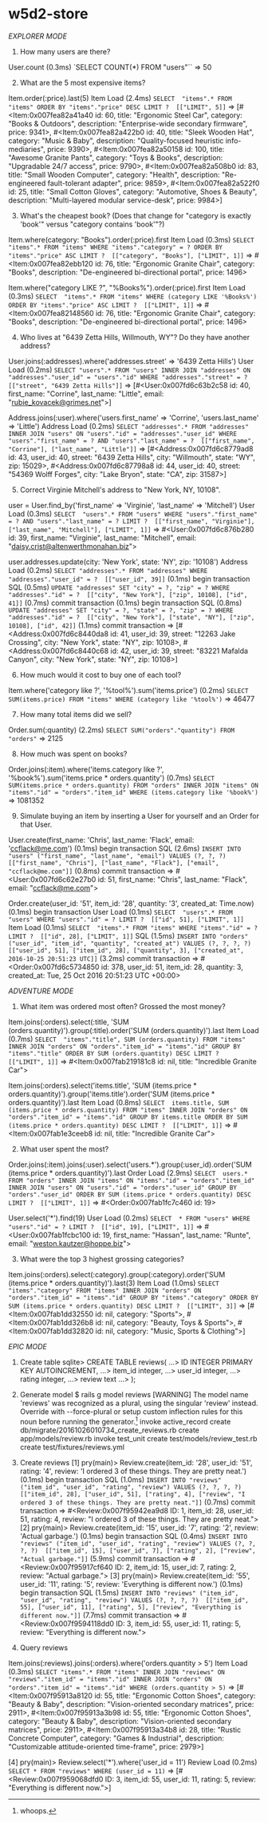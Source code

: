 # w5d2-store

*EXPLORER MODE*

1. How many users are there?

  User.count
    (0.3ms)  `SELECT COUNT(*) FROM "users"``
  => 50

2. What are the 5 most expensive items?

  Item.order(:price).last(5)
    Item Load (2.4ms)  `SELECT  "items".* FROM "items" ORDER BY "items"."price" DESC LIMIT ?  [["LIMIT", 5]]`
  => [#<Item:0x007fea82a41a40 id: 60, title: "Ergonomic Steel Car", category: "Books & Outdoors", description: "Enterprise-wide secondary firmware", price: 9341>,
   #<Item:0x007fea82a422b0 id: 40, title: "Sleek Wooden Hat", category: "Music & Baby", description: "Quality-focused heuristic info-mediaries", price: 9390>,
   #<Item:0x007fea82a50158 id: 100, title: "Awesome Granite Pants", category: "Toys & Books", description: "Upgradable 24/7 access", price: 9790>,
   #<Item:0x007fea82a508b0 id: 83, title: "Small Wooden Computer", category: "Health", description: "Re-engineered fault-tolerant adapter", price: 9859>,
   #<Item:0x007fea82a522f0 id: 25, title: "Small Cotton Gloves", category: "Automotive, Shoes & Beauty", description: "Multi-layered modular service-desk", price: 9984>]

3. What's the cheapest book? (Does that change for "category is exactly 'book'" versus "category contains 'book'"?)

  Item.where(category: "Books").order(:price).first
    Item Load (0.3ms)  `SELECT  "items".* FROM "items" WHERE "items"."category" = ? ORDER BY "items"."price" ASC LIMIT ?  [["category", "Books"], ["LIMIT", 1]]`
  => #<Item:0x007fea82ebb120 id: 76, title: "Ergonomic Granite Chair", category: "Books", description: "De-engineered bi-directional portal", price: 1496>

  Item.where("category LIKE ?", "%Books%").order(:price).first
    Item Load (0.3ms)  `SELECT  "items".* FROM "items" WHERE (category LIKE '%Books%') ORDER BY "items"."price" ASC LIMIT ?  [["LIMIT", 1]]`
  => #<Item:0x007fea82148560 id: 76, title: "Ergonomic Granite Chair", category: "Books", description: "De-engineered bi-directional portal", price: 1496>

4. Who lives at "6439 Zetta Hills, Willmouth, WY"? Do they have another address?

  User.joins(:addresses).where('addresses.street' => '6439 Zetta Hills')
    User Load (0.2ms) `SELECT "users".* FROM "users" INNER JOIN "addresses" ON "addresses"."user_id" = "users"."id" WHERE "addresses"."street" = ?  [["street", "6439 Zetta Hills"]]`
  => [#<User:0x007fd6c63b2c58 id: 40, first_name: "Corrine", last_name: "Little", email: "rubie_kovacek@grimes.net">]

  Address.joins(:user).where('users.first_name' => 'Corrine', 'users.last_name' => 'Little')
   Address Load (0.2ms)  `SELECT "addresses".* FROM "addresses" INNER JOIN "users" ON "users"."id" = "addresses"."user_id" WHERE "users"."first_name" = ? AND "users"."last_name" = ?  [["first_name", "Corrine"], ["last_name", "Little"]]`
  => [#<Address:0x007fd6c8779ad8 id: 43, user_id: 40, street: "6439 Zetta Hills", city: "Willmouth", state: "WY", zip: 15029>,
  #<Address:0x007fd6c87798a8 id: 44, user_id: 40, street: "54369 Wolff Forges", city: "Lake Bryon", state: "CA", zip: 31587>]

5. Correct Virginie Mitchell's address to "New York, NY, 10108".

  user = User.find_by('first_name' => 'Virginie', 'last_name' => 'Mitchell')
    User Load (0.3ms)  `SELECT  "users".* FROM "users" WHERE "users"."first_name" = ? AND "users"."last_name" = ? LIMIT ?  [["first_name", "Virginie"], ["last_name", "Mitchell"], ["LIMIT", 1]]`
  => #<User:0x007fd6c876b280 id: 39, first_name: "Virginie", last_name: "Mitchell", email: "daisy.crist@altenwerthmonahan.biz">

  user.addresses.update(city: 'New York', state: 'NY', zip: '10108')
    Address Load (0.2ms)  `SELECT "addresses".* FROM "addresses" WHERE "addresses"."user_id" = ?  [["user_id", 39]]`
    (0.1ms)  begin transaction
        SQL (0.5ms)  `UPDATE "addresses" SET "city" = ?, "zip" = ? WHERE "addresses"."id" = ?  [["city", "New York"], ["zip", 10108], ["id", 41]]`
    (0.7ms)  commit transaction
    (0.1ms)  begin transaction
        SQL (0.8ms)  `UPDATE "addresses" SET "city" = ?, "state" = ?, "zip" = ? WHERE "addresses"."id" = ?  [["city", "New York"], ["state", "NY"], ["zip", 10108], ["id", 42]]`
    (1.1ms)  commit transaction
  => [#<Address:0x007fd6c8440da8 id: 41, user_id: 39, street: "12263 Jake Crossing", city: "New York", state: "NY", zip: 10108>,
  #<Address:0x007fd6c8440c68 id: 42, user_id: 39, street: "83221 Mafalda Canyon", city: "New York", state: "NY", zip: 10108>]

6. How much would it cost to buy one of each tool?

  Item.where('category like ?', '%tool%').sum('items.price')
    (0.2ms)  `SELECT SUM(items.price) FROM "items" WHERE (category like '%tool%')`
  => 46477

7. How many total items did we sell?

  Order.sum(:quantity)
    (2.2ms)  `SELECT SUM("orders"."quantity") FROM "orders"`
  => 2125

8. How much was spent on books?

  Order.joins(:item).where('items.category like ?', '%book%').sum('items.price * orders.quantity')
   (0.7ms)  `SELECT SUM(items.price * orders.quantity) FROM "orders" INNER JOIN "items" ON "items"."id" = "orders"."item_id" WHERE (items.category like '%book%')`
  => 1081352

9. Simulate buying an item by inserting a User for yourself and an Order for that User.

  User.create(first_name: 'Chris', last_name: 'Flack', email: 'ccflack@me.com')
    (0.1ms)  begin transaction
      SQL (2.6ms)  `INSERT INTO "users" ("first_name", "last_name", "email") VALUES (?, ?, ?)  [["first_name", "Chris"], ["last_name", "Flack"], ["email", "ccflack@me.com"]]`
    (0.8ms)  commit transaction
  => #<User:0x007fd6c62e27b0 id: 51, first_name: "Chris", last_name: "Flack", email: "ccflack@me.com">

  Order.create(user_id: '51', item_id: '28', quantity: '3', created_at: Time.now)
    (0.1ms)  begin transaction
        User Load (0.1ms)  `SELECT  "users".* FROM "users" WHERE "users"."id" = ? LIMIT ?  [["id", 51], ["LIMIT", 1]]`
        Item Load (0.1ms)  `SELECT  "items".* FROM "items" WHERE "items"."id" = ? LIMIT ?  [["id", 28], ["LIMIT", 1]]`
        SQL (1.5ms)  `INSERT INTO "orders" ("user_id", "item_id", "quantity", "created_at") VALUES (?, ?, ?, ?)  [["user_id", 51], ["item_id", 28], ["quantity", 3], ["created_at", 2016-10-25 20:51:23 UTC]]`
    (3.2ms)  commit transaction
  => #<Order:0x007fd6c5734850 id: 378, user_id: 51, item_id: 28, quantity: 3, created_at: Tue, 25 Oct 2016 20:51:23 UTC +00:00>

*ADVENTURE MODE*

1. What item was ordered most often? Grossed the most money?

  Item.joins(:orders).select(:title, 'SUM (orders.quantity)').group(:title).order('SUM (orders.quantity)').last
    Item Load (0.7ms)  `SELECT  "items"."title", SUM (orders.quantity) FROM "items" INNER JOIN "orders" ON "orders"."item_id" = "items"."id" GROUP BY "items"."title" ORDER BY SUM (orders.quantity) DESC LIMIT ?  [["LIMIT", 1]]`
  => #<Item:0x007fab219181c8 id: nil, title: "Incredible Granite Car">

  Item.joins(:orders).select('items.title', 'SUM (items.price * orders.quantity)').group('items.title').order('SUM (items.price * orders.quantity)').last
    Item Load (0.8ms)  `SELECT  items.title, SUM (items.price * orders.quantity) FROM "items" INNER JOIN "orders" ON "orders"."item_id" = "items"."id" GROUP BY items.title ORDER BY SUM (items.price * orders.quantity) DESC LIMIT ?  [["LIMIT", 1]]`
  => #<Item:0x007fab1e3ceeb8 id: nil, title: "Incredible Granite Car">

2. What user spent the most?

  Order.joins(:item).joins(:user).select('users.\*').group(:user_id).order('SUM (items.price * orders.quantity)').last
    Order Load (2.9ms)  `SELECT  users.* FROM "orders" INNER JOIN "items" ON "items"."id" = "orders"."item_id" INNER JOIN "users" ON "users"."id" = "orders"."user_id" GROUP BY "orders"."user_id" ORDER BY SUM (items.price * orders.quantity) DESC LIMIT ?  [["LIMIT", 1]]`
  => #<Order:0x007fab1fc7c460 id: 19>

  User.select('\*').find(19)
    User Load (0.2ms)  `SELECT  * FROM "users" WHERE "users"."id" = ? LIMIT ?  [["id", 19], ["LIMIT", 1]]`
  => #<User:0x007fab1fcbc100 id: 19, first_name: "Hassan", last_name: "Runte", email: "weston.kautzer@hoppe.biz">

3. What were the top 3 highest grossing categories?

  Item.joins(:orders).select(:category).group(:category).order('SUM (items.price * orders.quantity)').last(3)
    Item Load (1.0ms)  `SELECT  "items"."category" FROM "items" INNER JOIN "orders" ON "orders"."item_id" = "items"."id" GROUP BY "items"."category" ORDER BY SUM (items.price * orders.quantity) DESC LIMIT ?  [["LIMIT", 3]]`
  => [#<Item:0x007fab1dd32550 id: nil, category: "Sports">, #<Item:0x007fab1dd326b8 id: nil, category: "Beauty, Toys & Sports">, #<Item:0x007fab1dd32820 id: nil, category: "Music, Sports & Clothing">]

*EPIC MODE*

1. Create table
sqlite> CREATE TABLE reviews(
   ...> ID INTEGER PRIMARY KEY AUTOINCREMENT,
   ...> item_id integer,
   ...> user_id integer,
   ...> rating integer,
   ...> review text
   ...> );

 2. Generate model
 $ rails g model reviews
[WARNING] The model name 'reviews' was recognized as a plural, using the singular 'review' instead. Override with --force-plural or setup custom inflection rules for this noun before running the generator.[^1]
      invoke  active_record
      create    db/migrate/20161026010734_create_reviews.rb
      create    app/models/review.rb
      invoke    test_unit
      create      test/models/review_test.rb
      create      test/fixtures/reviews.yml

3. Create reviews
[1] pry(main)> Review.create(item_id: '28', user_id: '51', rating: '4', review: 'I ordered 3 of these things. They are pretty neat.')
   (0.1ms)  begin transaction
  SQL (1.0ms)  `INSERT INTO "reviews" ("item_id", "user_id", "rating", "review") VALUES (?, ?, ?, ?)  [["item_id", 28], ["user_id", 51], ["rating", 4], ["review", "I ordered 3 of these things. They are pretty neat."]]`
   (0.7ms)  commit transaction
=> #<Review:0x007f95942ea9d8 ID: 1, item_id: 28, user_id: 51, rating: 4, review: "I ordered 3 of these things. They are pretty neat.">
[2] pry(main)> Review.create(item_id: '15', user_id: '7', rating: '2', review: 'Actual garbage.')
   (0.1ms)  begin transaction
  SQL (0.4ms)  `INSERT INTO "reviews" ("item_id", "user_id", "rating", "review") VALUES (?, ?, ?, ?)  [["item_id", 15], ["user_id", 7], ["rating", 2], ["review", "Actual garbage."]]`
   (5.9ms)  commit transaction
=> #<Review:0x007f95917cf640 ID: 2, item_id: 15, user_id: 7, rating: 2, review: "Actual garbage.">
[3] pry(main)> Review.create(item_id: '55', user_id: '11', rating: '5', review: 'Everything is different now.')
   (0.1ms)  begin transaction
  SQL (1.5ms)  `INSERT INTO "reviews" ("item_id", "user_id", "rating", "review") VALUES (?, ?, ?, ?)  [["item_id", 55], ["user_id", 11], ["rating", 5], ["review", "Everything is different now."]]`
   (7.7ms)  commit transaction
=> #<Review:0x007f9594118dd0 ID: 3, item_id: 55, user_id: 11, rating: 5, review: "Everything is different now.">

4. Query reviews

  Item.joins(:reviews).joins(:orders).where('orders.quantity > 5')
    Item Load (0.3ms)  `SELECT "items".* FROM "items" INNER JOIN "reviews" ON "reviews"."item_id" = "items"."id" INNER JOIN "orders" ON "orders"."item_id" = "items"."id" WHERE (orders.quantity > 5)`
  => [#<Item:0x007f95913a8120 id: 55, title: "Ergonomic Cotton Shoes", category: "Beauty & Baby", description: "Vision-oriented secondary matrices", price: 2911>,
   #<Item:0x007f95913a3b98 id: 55, title: "Ergonomic Cotton Shoes", category: "Beauty & Baby", description: "Vision-oriented secondary matrices", price: 2911>,
   #<Item:0x007f95913a34b8 id: 28, title: "Rustic Concrete Computer", category: "Games & Industrial", description: "Customizable attitude-oriented time-frame", price: 2979>]

  [4] pry(main)> Review.select('\*').where('user_id = 11')
    Review Load (0.2ms)  `SELECT * FROM "reviews" WHERE (user_id = 11)`
  => [#<Review:0x007f959068dfd0 ID: 3, item_id: 55, user_id: 11, rating: 5, review: "Everything is different now.">]


[^1]: whoops.
